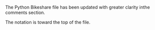 The Python Bikeshare file has been updated with greater clarity inthe comments section.

The notation is toward the top of the file.